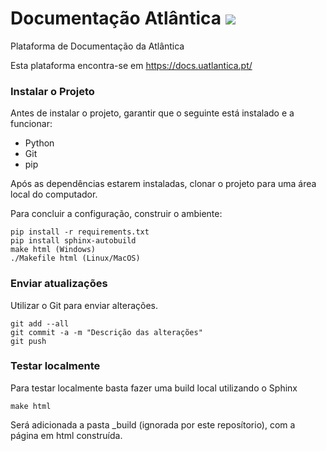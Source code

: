 # Documentação Atlântica ![](https://readthedocs.org/projects/documentacao-atlantica/badge/?version=latest)

Plataforma de Documentação da Atlântica

Esta plataforma encontra-se em https://docs.uatlantica.pt/


### Instalar o Projeto
Antes de instalar o projeto, garantir que o seguinte está instalado e a funcionar:

- Python
- Git
- pip
	
Após as dependências estarem instaladas, clonar o projeto para uma área local do computador.

Para concluir a configuração, construir o ambiente:

```
pip install -r requirements.txt
pip install sphinx-autobuild
make html (Windows)
./Makefile html (Linux/MacOS)
```

### Enviar atualizações

Utilizar o Git para enviar alterações.

```
git add --all
git commit -a -m "Descrição das alterações"
git push
```

### Testar localmente

Para testar localmente basta fazer uma build local utilizando o Sphinx

```
make html
```

Será adicionada a pasta _build (ignorada por este reposítorio), com a página em html construída.